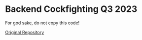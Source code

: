 # Backend Cockfighting Q3 2023

For god sake, do not copy this code!

[Original Repository](https://github.com/lucaswilliameufrasio/backend-cockfighting-q3-2023)
